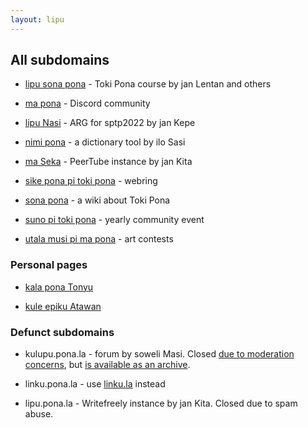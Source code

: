 ```yaml
---
layout: lipu
---
```


## All subdomains

* [lipu sona pona](https://lipu-sona.pona.la) - Toki Pona course by jan Lentan and others

* [ma pona](https://ma.pona.la) - Discord community

* [lipu Nasi](https://nasi.pona.la) - ARG for sptp2022 by jan Kepe

* [nimi pona](https://nimi.pona.la) - a dictionary tool by ilo Sasi

* [ma Seka](https://seka.pona.la) - PeerTube instance by jan Kita

* [sike pona pi toki pona](https://sike.pona.la) - webring

* [sona pona](https://sona.pona.la) - a wiki about Toki Pona

* [suno pi toki pona](https://suno.pona.la) - yearly community event

* [utala musi pi ma pona](http://utala.pona.la/) - art contests

### Personal pages

* [kala pona Tonyu](https://kala.li.pona.la)

* [kule epiku Atawan](https://lipu-pi-ijo-pi-toki.pona.la)

### Defunct subdomains

* kulupu.pona.la - forum by soweli Masi. Closed [due to moderation concerns](https://web.archive.org/web/20231114030939/https://kulupu.pona.la/d/155-notice-of-the-shutdown-of-kulupu-lipu-pona-until-further-notice), but [is available as an archive](https://archive.org/details/kulupu.pona.la).

* linku.pona.la - use [linku.la](https://linku.la) instead

* lipu.pona.la - Writefreely instance by jan Kita. Closed due to spam abuse.
